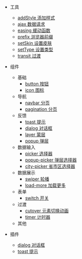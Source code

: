 * 工具
    * [addStyle 添加样式](src/tools/add-style/)
    * [ajax 数据请求](src/tools/ajax/)
    * [easing 缓动函数](src/tools/easing/)
    * [prefix 浏览器前缀](src/tools/prefix/)
    * [setSkin 设置皮肤](src/tools/set-skin/)
    * [setType 设置类型](src/tools/set-type/)
    * [transit 过渡](src/tools/transit/)

* 组件
    * 基础
        * [button 按钮](src/components/button/)
        * [icon 图标](src/components/icon/)
    * 导航
        * [navbar 分页](src/components/navbar/)
        * [pagination 分页](src/components/pagination/)
    * 反馈
        * [toast 提示](src/components/toast/)
        * [dialog 对话框](src/components/dialog/)
        * [layer 蒙层](src/components/layer/)
        * [popup 弹层](src/components/popup/)
    * 数据输入
        * [picker 选择器](src/components/picker/)
        * [popup-picker 弹层选择器](src/components/popup-picker/)
        * [city-picker 省市区选择器](src/components/city-picker/)
    * 数据展示
        * [swiper 轮播](src/components/swiper/)
        * [load-more 加载更多](src/components/load-more/)
    * 表单
        * [switch 开关](src/components/switch/)
    * 过渡
        * [cutover 元素切换动画](src/components/cutover/)   
        * [timer 计时器](src/components/timer/)
    * 其他    

* 插件
    * [dialog 对话框](src/components/dialog/)
    * [toast 提示](src/components/toast/)
